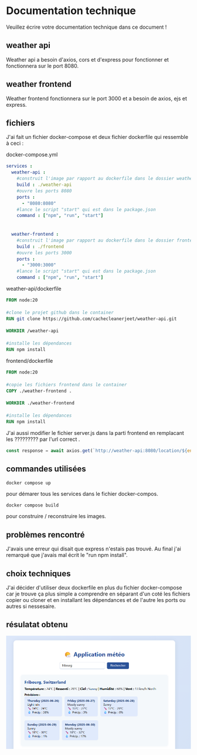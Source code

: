 # Documentation technique
Veuillez écrire votre documentation technique dans ce document !

## weather api
Weather api a besoin d'axios, cors et d'express pour fonctionner et fonctionnera sur le port 8080.

## weather frontend
Weather frontend fonctionnera sur le port 3000 et a besoin de axios, ejs et express.

## fichiers
J'ai fait un fichier docker-compose et deux fichier dockerfile qui ressemble à ceci :

docker-compose.yml 
```yml
services :
  weather-api :
    #construit l'image par rapport au dockerfile dans le dossier weather-api
    build : ./weather-api
    #ouvre les ports 8080
    ports : 
      - "8080:8080"
    #lance le script "start" qui est dans le package.json
    command : ["npm", "run", "start"]

  
  weather-frontend :
    #construit l'image par rapport au dockerfile dans le dossier frontend
    build : ./frontend
    #ouvre les ports 3000
    ports :
      - "3000:3000"
    #lance le script "start" qui est dans le package.json
    command : ["npm", "run", "start"]
```

weather-api/dockerfile
```dockerfile
FROM node:20

#clone le projet github dans le container
RUN git clone https://github.com/cachecleanerjeet/weather-api.git

WORKDIR /weather-api

#installe les dépendances
RUN npm install
```

frontend/dockerfile
```dockerfile
FROM node:20

#copie les fichiers frontend dans le container
COPY ./weather-frontend .

WORKDIR ./weather-frontend

#installe les dépendances
RUN npm install
```

J'ai aussi modifier le fichier server.js dans la parti frontend en remplacant les ????????? par l'url correct .
```js
const response = await axios.get(`http://weather-api:8080/location/${encodeURIComponent(location)}`);
```

## commandes utilisées

```text
docker compose up
```
pour démarer tous les services dans le fichier docker-compos.

```text
docker compose build
```
pour construire / reconstruire les images.

## problèmes rencontré
J'avais une erreur qui disait que express n'estais pas trouvé. Au final j'ai remarqué que j'avais mal écrit le "run npm install".

## choix techniques
J'ai décider d'utiliser deux dockerfile en plus du fichier docker-compose car je trouve ça plus simple a comprendre en séparant d'un coté les fichiers copier ou cloner et en installant les dépendances et de l'autre les ports ou autres si nessesaire.

## résulatat obtenu
![resultat obtenu](image-1.png)